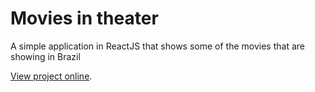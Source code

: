 # Movies in theater
A simple application in ReactJS that shows some of the movies that are showing in Brazil

[View project online](https://em-cartaz.netlify.app/).
